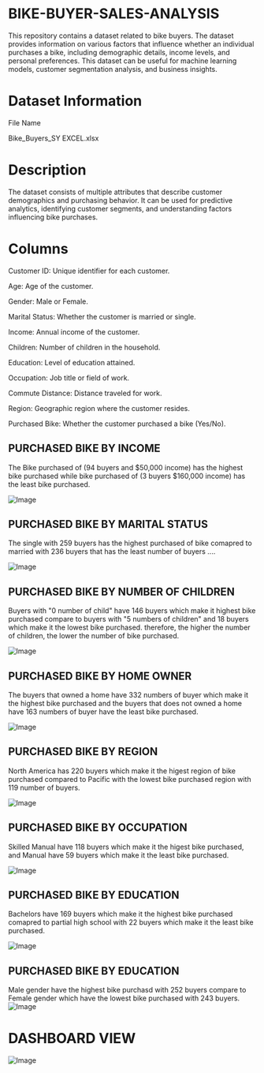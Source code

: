  # BIKE-BUYER-SALES-ANALYSIS
This repository contains a dataset related to bike buyers. The dataset provides information on various factors that influence whether an individual purchases a bike, including demographic details, income levels, and personal preferences. This dataset can be useful for machine learning models, customer segmentation analysis, and business insights.
# Dataset Information

File Name

Bike_Buyers_SY EXCEL.xlsx

# Description

The dataset consists of multiple attributes that describe customer demographics and purchasing behavior. It can be used for predictive analytics, identifying customer segments, and understanding factors influencing bike purchases.

# Columns

Customer ID: Unique identifier for each customer.

Age: Age of the customer.

Gender: Male or Female.

Marital Status: Whether the customer is married or single.

Income: Annual income of the customer.

Children: Number of children in the household.

Education: Level of education attained.

Occupation: Job title or field of work.

Commute Distance: Distance traveled for work.

Region: Geographic region where the customer resides.

Purchased Bike: Whether the customer purchased a bike (Yes/No).

## PURCHASED BIKE BY INCOME

The Bike purchased of (94 buyers and $50,000 income) has the highest bike purchased
while bike purchased of (3 buyers  $160,000 income) has the least bike purchased.

![Image](https://github.com/user-attachments/assets/e9a97346-da35-4abe-8d86-0f41213dd766)

## PURCHASED BIKE BY MARITAL STATUS

The single with 259 buyers has the highest purchased of bike comapred to married with 236 buyers that has the least number of buyers ....

![Image](https://github.com/user-attachments/assets/43d88b4a-1ae1-4ffc-9bba-d9a8699bce7d)

## PURCHASED BIKE BY NUMBER OF CHILDREN
Buyers with "0 number of child" have 146 buyers which make it highest bike purchased compare to buyers with
"5 numbers of children" and 18 buyers which make it the lowest bike purchased. therefore, the higher the
number of children, the lower the number of bike purchased.

![Image](https://github.com/user-attachments/assets/9ca43bd2-26bc-4931-9298-586809b5cfec)

## PURCHASED BIKE BY HOME OWNER
The buyers that owned a home have 332 numbers of buyer which make it the highest bike purchased
and the buyers that does not owned a home have 163 numbers of buyer have the least bike purchased.

![Image](https://github.com/user-attachments/assets/4e793a9a-1b82-45c8-b78a-e18ce37066de)

## PURCHASED BIKE BY REGION
North America has 220 buyers which make it the higest region of bike purchased compared to
Pacific with the lowest bike purchased region with 119 number of buyers.

![Image](https://github.com/user-attachments/assets/67c47725-d86d-4f99-a923-cb0ce69f4cda)

## PURCHASED BIKE BY OCCUPATION
Skilled Manual have 118 buyers which make it the higest bike purchased, and Manual have
59 buyers which make it the least bike purchased.

![Image](https://github.com/user-attachments/assets/4afc1227-d958-4b07-8f2d-06bc848f6f8b)

## PURCHASED BIKE BY EDUCATION
Bachelors have 169 buyers which make it the highest bike purchased comapred to partial high school
with 22 buyers which make it the least bike purchased.
 
![Image](https://github.com/user-attachments/assets/e5fb4819-385d-4638-94fe-4878b05116c8)

## PURCHASED BIKE BY EDUCATION
Male gender have the highest bike purchasd with 252 buyers compare to Female gender which have the lowest
bike purchased with 243 buyers.
![Image](https://github.com/user-attachments/assets/36a29dac-6025-45ef-9975-010c8b63dd25)


# DASHBOARD VIEW
![Image](https://github.com/user-attachments/assets/58c7b19c-e132-461a-935c-de6390e5a8c0)

